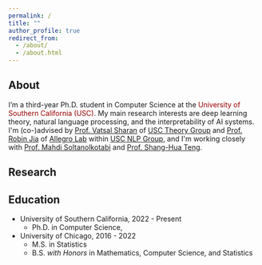 ```yaml
---
permalink: /
title: ""
author_profile: true
redirect_from: 
  - /about/
  - /about.html
---
```


## About 
I’m a third-year Ph.D. student in Computer Science at the <span style="color:#990000;">University of Southern California (USC)</span>. My main research interests are deep learning theory, natural language processing, and the interpretability of AI systems. I'm (co-)advised by [Prof. Vatsal Sharan](https://vatsalsharan.github.io) of [USC Theory Group](https://viterbi-web.usc.edu/~cstheory/) and [Prof. Robin Jia](https://robinjia.github.io) of [Allegro Lab](https://allegro-lab.github.io) within [USC NLP Group](https://nlp.usc.edu), and I'm working closely with [Prof. Mahdi Soltanolkotabi](https://viterbi-web.usc.edu/~soltanol/index.html) and [Prof. Shang-Hua Teng](https://viterbi-web.usc.edu/~shanghua/).


## Research

## Education
- University of Southern California, 2022 - Present
  - Ph.D. in Computer Science, 
- University of Chicago, 2016 - 2022
  - M.S. in Statistics
  - B.S. *with Honors* in Mathematics, Computer Science, and Statistics
